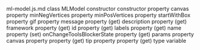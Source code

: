 ml-model.js.md
class MLModel
	constructor constructor
		property canvas
			property minNegVertices
			property minPosVertices
			property startWithBox
		property gif
		property message
	property (get) description
	property (get) framework
	property (get) id
	property (get) labels
	property (get) name
	property (set) onChangeToolsBlockerState
	property (get) params
		property canvas
			property <unknown>
	property (get) tip
		property <unknown>
	property (get) type
variable <unknown>
